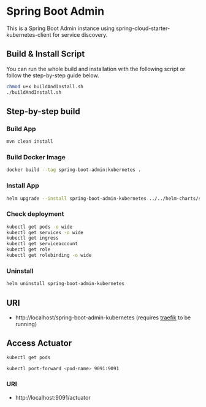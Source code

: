 # Spring Boot Admin

This is a Spring Boot Admin instance using spring-cloud-starter-kubernetes-client for service discovery.

## Build & Install Script

You can run the whole build and installation with the following script or follow the step-by-step guide below.

```bash
chmod u+x buildAndInstall.sh
./buildAndInstall.sh
```

## Step-by-step build

### Build App
```bash
mvn clean install
```

### Build Docker Image
```bash
docker build --tag spring-boot-admin:kubernetes .
```

### Install App
```bash
helm upgrade --install spring-boot-admin-kubernetes ../../helm-charts/spring-boot-admin -f deployment/values.yml
```

### Check deployment
```bash
kubectl get pods -o wide
kubectl get services -o wide
kubectl get ingress
kubectl get serviceaccount
kubectl get role
kubectl get rolebinding -o wide
```

### Uninstall
```bash
helm uninstall spring-boot-admin-kubernetes
```

## URI

- http://localhost/spring-boot-admin-kubernetes (requires [traefik](../../helm-charts/traefik/README.md) to be running)

## Access Actuator
```bash
kubectl get pods
```
```bash
kubectl port-forward <pod-name> 9091:9091
```
### URI

- http://localhost:9091/actuator
